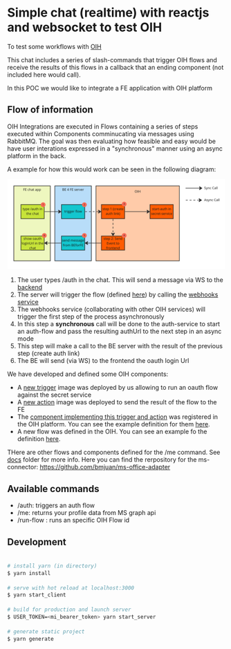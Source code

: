 # Simple chat (realtime) with reactjs and websocket to test OIH

To test some workflows with [OIH](https://openintegrationhub.github.io/)

This chat includes a series of slash-commands that trigger OIH flows and receive the results of this flows in a callback that an ending component (not included here would call).

In this POC we would like to integrate a FE application with OIH platform

## Flow of information

OIH Integrations are executed in Flows containing a series of steps executed within Components comminucating via messages using RabbitMQ. The goal was then evaluating how 
feasible and easy would be have user interations expressed in a "synchronous" manner using an async platform in the back.

A example for how this would work can be seen in the following diagram:

![](./docs/auth-flowchart.png)

1. The user types /auth in the chat. This will send a message via WS to the [backend](./server/)
2. The server will trigger the flow (defined [here](./docs/flow-definition.json)) by calling the [webhooks service](https://openintegrationhub.github.io/docs/5%20-%20Services/Webhooks.html)
3. The webhooks service (collaborating with other OIH services) will trigger the first step of the process asynchronously
4. In this step a **synchronous** call will be done to the auth-service to start an auth-flow and pass the resulting authUrl to the next step in an async mode
5. This step will make a call to the BE server with the result of the previous step (create auth link)
6. The BE will send (via WS) to the frontend the oauth login Url


We have developed and defined some OIH components:

* A [new trigger](https://github.com/bmjuan/oih-dummy-test/blob/0e9abaf1c34e84df3ee4eb5e7ff5b15ba9433aee/component.json#L22) image was deployed by us allowing to run an oauth flow against the secret service
* A [new action](https://github.com/bmjuan/oih-dummy-test/blob/0e9abaf1c34e84df3ee4eb5e7ff5b15ba9433aee/component.json#L32) image was deployed to send the result of the flow to the FE
* The [component implementing this trigger and action](https://github.com/bmjuan/oih-dummy-test) was registered in the OIH platform. You can see the example definition for them [here](./docs/component-definition.json).
* A new flow was defined in the OIH. You can see an example fo the definition [here](./docs/flow-definition.json).

THere are other flows and components defined for the /me command. See [docs](.docs) folder for more info. Here you can find the rerpository for the ms-connector: https://github.com/bmjuan/ms-office-adapter

## Available commands

- /auth: triggers an auth flow
- /me: returns your profile data from MS graph api
- /run-flow <flow-id>: runs an specific OIH Flow id


## Development

```bash

# install yarn (in directory)
$ yarn install

# serve with hot reload at localhost:3000
$ yarn start_client

# build for production and launch server
$ USER_TOKEN=<mi_bearer_token> yarn start_server

# generate static project
$ yarn generate
```
